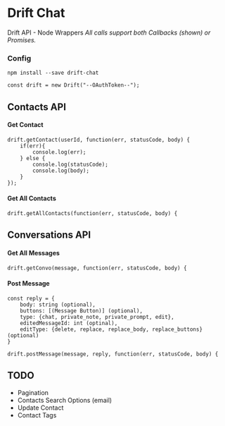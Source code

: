 # Drift Chat

Drift API - Node Wrappers
*All calls support both Callbacks (shown) or Promises.*

### Config

`npm install --save drift-chat`

`const drift = new Drift("--OAuthToken--");`

## Contacts API

#### Get Contact

```
drift.getContact(userId, function(err, statusCode, body) {
    if(err){
        console.log(err);
    } else {
        console.log(statusCode);
        console.log(body);
    }
});
```

#### Get All Contacts

```
drift.getAllContacts(function(err, statusCode, body) {
```

## Conversations API

#### Get All Messages

```
drift.getConvo(message, function(err, statusCode, body) {
```

#### Post Message

```
const reply = {
    body: string (optional),
    buttons: [(Message Button)] (optional),
    type: {chat, private_note, private_prompt, edit},
    editedMessageId: int (optinal),
    editType: {delete, replace, replace_body, replace_buttons} (optional)
}

drift.postMessage(message, reply, function(err, statusCode, body) {
```

## TODO
* Pagination
* Contacts Search Options (email)
* Update Contact
* Contact Tags